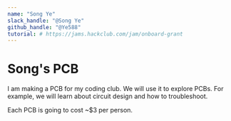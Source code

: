 ```yaml
---
name: "Song Ye"
slack_handle: "@Song Ye"
github_handle: "@Ye588"
tutorial: # https://jams.hackclub.com/jam/onboard-grant
---
```


# Song's PCB

<!-- Describe your board in 2-3 sentences. What are you making? What will it do? -->
I am making a PCB for my coding club. We will use it to explore PCBs. For example, we will learn about circuit design and how to troubleshoot.
<!-- How much is it going to cost? -->
Each PCB is going to cost ~$3 per person.
<!-- Tell us a little bit about your design process. What were some challenges? What helped? ***Totally optional*** -->
